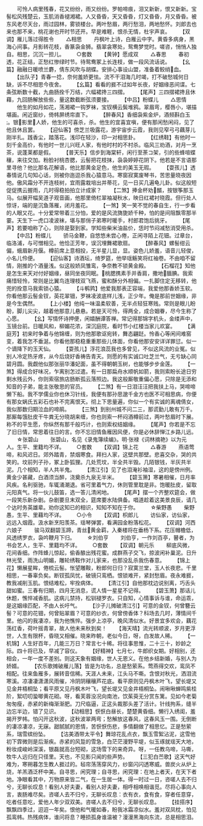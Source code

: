 <!-- { "loadSidebar": true } -->
　　可怜人病里残春，花又纷纷，雨又纷纷。罗帕啼痕，泪又新新，恨又新新。宝髻松风残楚云，玉肌消香褪湘裙。人又昏昏，天又昏昏，灯又昏昏，月又昏昏。被东风老尽天台，雨过园林，雾锁楼台。两叶愁眉，两行愁泪，两地愁怀。刘郎去也来也那不来，桃花谢也开时节还开。早是难睚，恨杀无情，杜宇声哀。
　　【双调】雁儿落过得胜令
　　△相思
　　丹枫叶上诗，白雁云中字。黄昏多病身，黑海心间事。月影转花枝，香篆袅金狮。翡翠衾寒处，鸳鸯梦觉时。嗟咨，悄悄人独自。相思，沉沉一担儿。
　　○套数
　　【黄钟】愿成双
　　△春思
　　春初透，花正结，正愁红惨绿时节。待鸳鸯冢上长连枝，做一段风流话说。
　　【幺篇】融融日暖喷兰麝，倩东风吹与胡蝶。安排心事设山盟，准备着鲛绡血。
　　【出队子】青春一捻，奈何羞娇更怯。流不干泪海几时竭，打不破愁城何日缺，诉不尽相思今夜舍。
　　【幺篇】看看的捱不过如年长夜，好姻缘恶间谍。七条弦断数十截，九曲肠拴千万结，六幅裙搀三四摺。
　　【尾声】三四摺裙搀且休藉，九回肠解放些些，量这数截断弦须要接。
　　【中吕】粉蝶儿
　　△思情
　　他生的如月如花，荡湘裙一钩罗袜，宝钗横云鬓堆鸦。翠眉弯，樱唇小，堪描堪画。闲近窗纱，倚帏屏绣帘直下。
　　【醉春风】香细袅紫金炉，酒频斟白玉。银影里人娇，他生的可喜杀，杀。他生的宜喜宜嗔，便有那闲愁闲闷，见了他且休且罢。
　　【迎仙客】傍芝兰吸露花，游宇宙步云霞，我则见窄弓弓藕芽儿刚半扎。践香尘，踏落花。浅印在轻沙，印一对相思卦。
　　【红绣鞋】有他时一刻千金高价，有他时一世儿兴旺人家，有他时村的不村杀。临风三劝酒，对月一烹茶，说蓬莱都是假。
　　【普天乐】信步到海棠轩，闲行至荼コ架，引的些蜂喧蝶穰，来往交加。粉脸衬桃杏腮，云髻把花枝抹，袅袅婷婷花阴下。他若是不言语那里寻他？他比那名花解语，他比那黄金足色，他生的美玉无瑕。
　　【耍孩儿】透春情说几句知心话，则被你迤逗杀我心猿意马。寒窗寂寞废琴书，苦思量晓夜因他。傲风霜分不开连枝树，宜雨露栽培出并蒂花，见一日买几遍龟儿卦。似这般短促促携云握雨，几时得稳拍拍立计成家？
　　【二煞】捧金杯劝醑，按银筝那玉马。似展开幅吴道子观音画，他那里倚栏翠袖凝秋水，映日红裙衬晓霞。但行处人惊讶，端的是沉鱼落雁，闭月羞花。
　　【一煞】笑一笑不觉的春自生，行一步看的人眼又花。十分爱常带着三分怕，爱的是风流旖旎娇千种，怕的是间阻飘零那半霎。天生下一虎口凌波袜，堪与那俏子弟寒时暖手，村郎君饱后挑牙。
　　【尾声】若要咱称了心，则除是娶到家。学知些柴米油盐价，恁时节闷减愁消受用杀。
　　【中吕】粉蝶儿
　　骄马金鞭，自悠悠未尝心倦，正闲寻陌上花钿。过章台，临洛浦，与可憎相见。他恰正芳年，误沉埋舞裙歌扇。
　　【醉春风】螺髻绀云偏，蛾眉新月偃。樽前席上意相投，无半星儿显，显。姿色儿娇羞，语音儿轻俊，小名儿伶便。
　　【迎仙客】诗酒坛，绮罗筵，他举瑶觞笑将红袖卷。不由咱不留情，刚推的个酒量浅。似这般娇凤雏鸾，争奈教不锁黄金殿。
　　【石榴花】知他是怎生来天对付好姻缘，昼同坐夜同眠。桃腮携素手并香肩，撒地腼腆。我索痛惜轻怜，常则是比翼鸟连理枝双飞燕，蜜和酥分外相偏。一扎脚住定无移转，他兜的拴意马我索锁心猿。
　　【斗鹌鹑】他爱我那表正容端，我爱他那香娇玉软。你看他那云髻金钗，英花翠钿，罗袜凌波底样儿浅，正少年。俺是那前世姻缘，非是今生偶然。
　　【上小楼】他纯一味温柔软善，无半点轻狂寒贱。常则是眼儿盼盼，脚儿尖尖，越着他那意儿悬悬。若是天可怜，得两全，成合姻眷，尽今生称了心愿。
　　【幺】写情怀诗押便，闲嬉酬谭答禅。常记得那锦字机头，金缕声中，玉镜台前。日暖风和，柳媚花浓，深沉庭院，看时节小红楼当家儿欢宴。
　　【满庭芳】初来时争着与他锦缠，则为他那歌讴宛转，舞态翩跹。怜香心等闲间难窑变，着我怎不垂涎。你看他那稳稳重重那些儿体面，你看他那安安详详罪愆。似一个谪降下的玉天仙。
　　【耍孩儿】浮花浪蕊我也多曾见，不似这风流的业冤。似别人冷定热牙疼，从今后烧好香祷告青天。则愿的有实诚口吐芝兰气，无亏缺心同碧月圆。我觑他似那张丽华潘妃面，虽不得朝朝玉树，也能够步步金莲。
　　【一煞】得成合好味况，乍离别怎过遣。有一日那扁舟水顺帆如箭，我则索盼长途日穷剩水残云外，你则索宿旅店肠断孤云落照边。我这般厮敬重偏心愿，只除是无添和知音的子弟，能主张敬思的官员。
　　【二煞】有一日泪汪汪把我扶上马，哭啼啼懒下船。我不学儒业你也休习针线，我便有那孙思邈千金方也医不可相思病，你便有那女娲氏五彩石也补不完离恨天。彻上下思量遍，你似一个有实诚的离魂倩女，我似那数归期泣血的啼鹃。
　　【三煞】到别州城不问二三，那谎勤儿敢有万千。那厮每饿肚皮干牛粪无分晓胡来缠，你也则索一杯闷酒樽前过，两叶愁眉时下展。称不的平生愿，你纵然有那千般巧计，也则索权结姻缘。
　　【尾声】你若是不忘了旧日情，常思着往日的言。你不忘旧情鱼雁因风便，你是必休辞惮江乡路儿远。
　　☆张碧山
　　张碧山，名见《录鬼簿续编》。明·张禄《词林摘艳》以为元人。生平、里籍均不详。
　　○套数
　　【双调】锦上花
　　△春游
　　燕语莺啼，和风迟日。郊外踏青，禁烟寒食。拜扫人家，这壁共那壁。悲喜交杂，哭的共笑的。坟前列子孙，冢上卧狐狸。几处荒坟，半全共半毁。几陌银钱，半灰共半泥。几个相知，半人共半鬼。
　　【清江引】见了也泪淹衫袖湿，这的是傍州例。黄金少甚藏，白酒须当醉，浇奠杀九泉无半米。
　　【碧玉箫】寒暑相催，日月率风疾。名利驱驰，车辄涌潮退。省可里着气力，休则管里耽是非。饱暖肚皮，留取元阳真气。将一伙儿鼓笛，选一答儿清闲地。
　　【尾声】摆一个齐整欢筵会，做一段笑乐新杂剧。杂剧要旦末双全，筵席要水陆俱备。唱道趁着这美景良辰，请几个达时务英雄辈。劝你这知已的相识，知知不知在于你。
　　☆柴野愚
　　柴野愚，生平、里藉均不详。
　　○小令
　　【双调】枳郎儿
　　访仙家，访仙家，远远入烟霞。汲水新烹阳羡茶。瑶琴弹罢，看满园金粉落松花。
　　【双调】河西六娘子
　　骏马双翻碧玉蹄，青丝黄金羁，入秦楼将在垂杨下系。花压帽檐低，风透绣罗衣，袅吟鞭月下归。
　　☆刘伯亨
　　刘伯亨，一作刘百亭，瞽者，为书会艺人，生平、里籍均不详。
　　○套数
　　【双调】朝元乐
　　柳底风微，花间香细。作阵蜂儿惊起，偷香酿出残花蜜。成群燕子交飞，掠波闲补巢泥。日升林光莹，雨洗山明媚，雕轮绣鞍作对儿家来，也那没乱杀我伤春意。
　　【锦上花】懒展星眸，倦梳云髻。怅望雕鞍，粉郎何日归？寂寞兰堂，玉人长夜悲。千里相思，一春辜负矣。断钗孤凤忧，破镜只鸾栖。恨锁难开，紧封愁眉。夜永难捱，教我减削玉肌。恨结难松，牢拴病体。
　　【清江引】自他那枕边说别离，巧舌头甜如蜜。三春有归期，四月无消息，谎人情一星星不记得。
　　【碧玉萧】那话儿休题，憔悴减香肌。这病儿禁持，松钏褪罗衣。只自知，心情事诉与谁，命运乖，是这姻缘匹配，不由人长吁气。
　　【沙子儿摊破清江引】可意的金钗，何曾簪云髻？可意的花钿，何曾贴翠眉？可意的纱衣，何曾傍香体？科场去几时，薄情间千里。他闪的我凄凉，我为他憔悴。强步上凉亭，晚风清似水。好景宜多欢会，藕花荡红香，荷叶摇青翠，故人他未来秋到矣！
　　【海天晴】流光转顺波，岁月更浮世，人生有限杯，昏晓又相催。晓来昨朝，老似今日，呀，白发故人稀。
　　【一机锦】人生好百年，几能三万日？常言七十稀。将往事思惟，二十三十，妙龄之际。四十将已及，早减了容仪。
　　【好精神】七月七，牛郎织女期。好相别，还相会，一年一度不差别。则这天象有姻缘，世人无恩义。在他乡结新婚，与别人为娇婿。
　　【农乐歌摊破雁儿落】皆是为功名，总是愁萦系。莺燕得交欢，鸾凤不相配。往来鱼雁多，展转音信稀。天涯人未来，江头马不嘶。含恨对秋光，洒泪流寒溪。凉凄凄潇潇风雨催，冷阴阴穰穰芦花底。看平原则见丹枫木叶飞，望长堤又见金井梧桐坠；看平原又见丹枫木叶飞，望长堤又见金井梧桐坠。闹啾啾蝉鸣紫桂阶，絮叨叨蛩唧黄花砌。呀，看芙蓉没况向南池，饮茱萸无分赏东篱。见如今老菊匆匆瘦，赤紧的新梅渐渐肥。刀尺临逼，正这头裁那头差了活计。针线拘系，缝半边忘半边，错了见识。
　　【动相思】恹恹白昼长，楚楚黄昏细。懒行入绣闺，羞揭开罗帏。怕闪开这秋波，这秋波翠两弯；愁解放这春风，这春风玉一围。无倒断的凄凉凄凉，无寐。甜腻腻的恩情，苦恹恹伤悲，多情翻做了相思忆。正是愁萦系，瑞雪缤纷坠。
　　【沽美酒带太平令】舞琼花乱点衣，飘玉雪絮沾泥，这雪他初下霏微则是后渐疾。赤紧的风踅的雪急，白茫茫漫野平堤，似玉琢就瑶天大地，粉妆成峻岭深溪，银磊就高台短砌，这场雪下的来奇异。呀，一任教乌啼，马嘶，牧牛人远归在只径里。天也，不见影只闻的些声势。
　　【三犯白苎歌】这天气好难为，寒朔暮怎生教人捱过的。毡帘荡荡穿风力，纱窗闪闪透寒威。兽炭火从炉上烧，羊羔酒泛杯中美。自寻思，闲究理；自寻思，闲究理：在地上者天，在天下者地。净眼看其中，万物原来皆二气，在一生居一体。得一时过一日，咨嗟人去不归兮，无聊长叹息！看别人好夫妻，看别人好夫妻，相呼相唤相谐觅。尽将心事向人言，衷肠难尽矣。咨嗟人去不归兮，无聊长叹息：衣有衣，食有食，穿者任意穿，吃者任意吃，爱他人年少双双美。咨嗟人去不归兮，无聊长叹息。
　　【挂搭序】飘飘四季过，迢迢一年矣。恨他和气暖如春，盼我冰霜凉似水。羞对双凤枕，怕见孤鸾帏。热残病体，谁问将息？睡损孤身谁温被？漫漫黑海向东流，总是相思泪。

